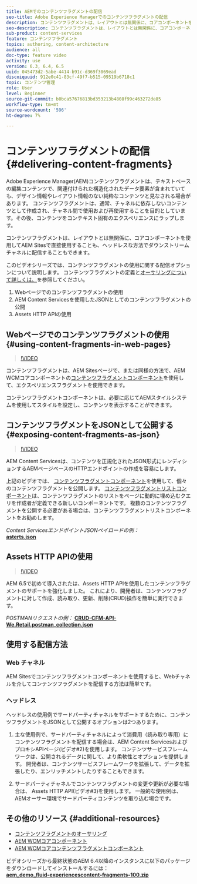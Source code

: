 ```yaml
---
title: AEMでのコンテンツフラグメントの配信
seo-title: Adobe Experience Managerでのコンテンツフラグメントの配信
description: コンテンツフラグメントは、レイアウトとは無関係に、コアコンポーネントを使用してAEM Sitesで直接使用することも、ヘッドレスな方法でダウンストリームチャネルに配信することもできます。
seo-description: コンテンツフラグメントは、レイアウトとは無関係に、コアコンポーネントを使用してAEM Sitesで直接使用することも、ヘッドレスな方法でダウンストリームチャネルに配信することもできます。
sub-product: content-services
feature: コンテンツフラグメント
topics: authoring, content-architecture
audience: all
doc-type: feature video
activity: use
version: 6.3, 6.4, 6.5
uuid: 045473d2-5abe-4414-b91c-d369f3069ead
discoiquuid: 912e0c41-83cf-49f7-b515-09519b6718c1
topic: コンテンツ管理
role: User
level: Beginner
source-git-commit: b0bca57676813bd353213b4808f99c463272de85
workflow-type: tm+mt
source-wordcount: '596'
ht-degree: 7%

---
```



# コンテンツフラグメントの配信 {#delivering-content-fragments}

Adobe Experience Manager(AEM)コンテンツフラグメントは、テキストベースの編集コンテンツで、関連付けられた構造化されたデータ要素が含まれていても、デザイン情報やレイアウト情報のない純粋なコンテンツと見なされる場合があります。 コンテンツフラグメントは、通常、チャネルに依存しないコンテンツとして作成され、チャネル間で使用および再使用することを目的としています。その後、コンテンツをコンテキスト固有のエクスペリエンスにラップします。

コンテンツフラグメントは、レイアウトとは無関係に、コアコンポーネントを使用してAEM Sitesで直接使用することも、ヘッドレスな方法でダウンストリームチャネルに配信することもできます。

このビデオシリーズでは、コンテンツフラグメントの使用に関する配信オプションについて説明します。 コンテンツフラグメントの定義と[オーサリングについて詳しくは、](content-fragments-feature-video-use.md)を参照してください。

1. Webページでのコンテンツフラグメントの使用
2. AEM Content Servicesを使用したJSONとしてのコンテンツフラグメントの公開
3. Assets HTTP APIの使用

## Webページでのコンテンツフラグメントの使用 {#using-content-fragments-in-web-pages}

>[!VIDEO](https://video.tv.adobe.com/v/22449/?quality=12&learn=on)

コンテンツフラグメントは、AEM Sitesページで、または同様の方法で、AEM WCMコアコンポーネントの[コンテンツフラグメントコンポーネント](https://docs.adobe.com/content/help/ja-JP/experience-manager-core-components/using/components/content-fragment-component.html)を使用して、エクスペリエンスフラグメントを使用できます。

コンテンツフラグメントコンポーネントは、必要に応じてAEMスタイルシステムを使用してスタイルを設定し、コンテンツを表示することができます。

## コンテンツフラグメントをJSONとして公開する {#exposing-content-fragments-as-json}

>[!VIDEO](https://video.tv.adobe.com/v/22448/?quality=12&learn=on)

AEM Content Servicesは、コンテンツを正規化されたJSON形式にレンディションするAEMページベースのHTTPエンドポイントの作成を容易にします。

上記のビデオでは、 [コンテンツフラグメントコンポーネント](https://docs.adobe.com/content/help/en/experience-manager-core-components/using/components/content-fragment-component.html)を使用して、個々のコンテンツフラグメントを公開します。 [コンテンツフラグメントリストコンポーネント](https://docs.adobe.com/content/help/en/experience-manager-core-components/using/components/content-fragment-list.html)は、コンテンツフラグメントのリストをページに動的に埋め込むクエリを作成者が定義できる新しいコンポーネントです。 複数のコンテンツフラグメントを公開する必要がある場合は、コンテンツフラグメントリストコンポーネントをお勧めします。

*Content ServicesエンドポイントJSONペイロードの例：*\
**[asterts.json](assets/athletes.json)**

## Assets HTTP APIの使用

>[!VIDEO](https://video.tv.adobe.com/v/26390/?quality=12&learn=on)

AEM 6.5で初めて導入されたは、Assets HTTP APIを使用したコンテンツフラグメントのサポートを強化しました。 これにより、開発者は、コンテンツフラグメントに対して作成、読み取り、更新、削除(CRUD)操作を簡単に実行できます。

*POSTMANリクエストの例：*
**[CRUD-CFM-API-We.Retail.postman_collection.json](assets/CRUD-CFM-API-We.Retail.postman_collection.json)**

## 使用する配信方法

### Web チャネル

AEM Sitesでコンテンツフラグメントコンポーネントを使用すると、Webチャネルを介してコンテンツフラグメントを配信する方法は簡単です。

### ヘッドレス

ヘッドレスの使用例でサードパーティチャネルをサポートするために、コンテンツフラグメントをJSONとして公開するオプションは2つあります。

1. 主な使用例で、サードパーティチャネルによって消費用（読み取り専用）にコンテンツフラグメントを配信する場合は、AEM Content ServicesおよびプロキシAPIページ(ビデオ#2)を使用します。 コンテンツサービスフレームワークは、公開されるデータに関して、より柔軟性とオプションを提供します。 開発者は、コンテンツサービスフレームワークを拡張して、データを拡張したり、エンリッチメントしたりすることもできます。

2. サードパーティチャネルでコンテンツフラグメントの変更や更新が必要な場合は、 Assets HTTP API(ビデオ#3)を使用します。 一般的な使用例は、AEMオーサー環境でサードパーティコンテンツを取り込む場合です。

## その他のリソース {#additional-resources}

* [コンテンツフラグメントのオーサリング](content-fragments-feature-video-use.md)
* [AEM WCMコアコンポーネント](https://docs.adobe.com/content/help/ja-JP/experience-manager-core-components/using/introduction.html)
* [AEM WCMコアコンテンツフラグメントコンポーネント](https://docs.adobe.com/content/help/en/experience-manager-core-components/using/components/content-fragment-component.html)

ビデオシリーズから最終状態のAEM 6.4以降のインスタンスに以下のパッケージをダウンロードしてインストールするには：\
**[aem_demo_fluid-experiencescontent-fragments-100.zip](assets/aem_demo_fluid-experiencescontent-fragments-100.zip)**
